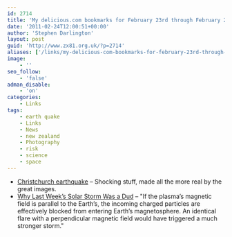 ```yaml
---
id: 2714
title: 'My delicious.com bookmarks for February 23rd through February 24th'
date: '2011-02-24T12:00:51+00:00'
author: 'Stephen Darlington'
layout: post
guid: 'http://www.zx81.org.uk/?p=2714'
aliases: ['/links/my-delicious-com-bookmarks-for-february-23rd-through-february-24th.html']
image:
    - ''
seo_follow:
    - 'false'
adman_disable:
    - 'on'
categories:
    - Links
tags:
    - earth quake
    - Links
    - News
    - new zealand
    - Photography
    - risk
    - science
    - space
---
```


- [Christchurch earthquake](http://www.boston.com/bigpicture/2011/02/christchurch_earthquake.html) – Shocking stuff, made all the more real by the great images.
- [Why Last Week’s Solar Storm Was a Dud](http://www.wired.com/wiredscience/2011/02/weak-solar-storm/?utm_source=feedburner&utm_medium=feed&utm_campaign=Feed:+wired/index+(Wired:+Index+3+(Top+Stories+2))&utm_content=Google+Reader) – "If the plasma’s magnetic field is parallel to the Earth’s, the incoming charged particles are effectively blocked from entering Earth’s magnetosphere. An identical flare with a perpendicular magnetic field would have triggered a much stronger storm."